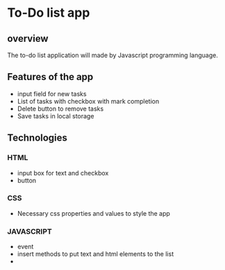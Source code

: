 # To-Do list app

## overview
The to-do list application will made by Javascript programming language.

## Features of the app
* input field for new tasks
* List of tasks with checkbox with mark completion
* Delete button to remove tasks
* Save tasks in local storage

## Technologies
### HTML
* input box for text and checkbox
* button
### CSS
* Necessary css properties and values to style the app
### JAVASCRIPT
* event
* insert methods to put text and html elements to the list
* 